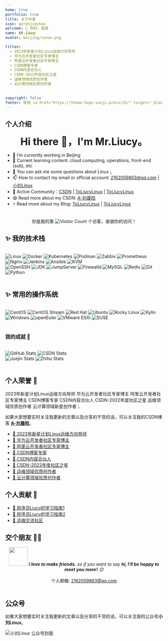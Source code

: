 ```yaml
---
home: true
portfolio: true
title: 关于作者
icon: gerenjieshao
welcome: 👋 你好，我是
name: 𝑴𝒓.𝑳𝒊𝒖𝒄𝒚
avatar: beijing/conan.png

titles:
  - 2023年新星计划Linux运维方向导师
  - 华为云开发者社区专家博主
  - 阿里云开发者社区专家博主
  - CSDN博客专家
  - CSDN内容合伙人
  - CSDN-2022年度社区之星
  - 运维领域优质创作者
  - 云计算领域优质创作者
   
 
copyright: false
footer: 使用 <a href="https://theme-hope.vuejs.press/zh/" target="_blank">VuePress Theme Hope</a> 主题 | MIT 协议, 版权所有 © 2023-present Liucy | <img src="https://lcy-blog.oss-cn-beijing.aliyuncs.com/blog/202312142253822.png" height="15" width="15"/> <a href="http://beian.miit.gov.cn/" target="_blank">京ICP备2023037493号-1</a>
---
```


## 个人介绍
<center style="font-size: 2rem; font-weight: bold;"> Hi there 👋，I'm Mr.Liucy。</center>

- 🔭 I’m currently working in Beijing
- 🌱 Current learning content: cloud computing, operations, front-end (sub), etc
- 💬 You can ask me some questions about Linux 。
- 📫 How to contact my email or official account: 2162059863@qq.com | [小刘Linux](person.html#公众号)
- 🍉 Active Community：[CSDN](https://blog.csdn.net/liu_chen_yang?type=blog) | [ToLiucyLinux](https://liuchenyang.top) | [ToLiucyLinux](https://liuchenyang0703.github.io/ToLiucyLinux/) 
- 😄 Read more about my CSDN: [A-刘晨阳](https://blog.csdn.net/liu_chen_yang?type=blog)
- ⚡ Read more about my Blog: [ToLiucyLinux](https://liuchenyang.top) |  [ToLiucyLinux](https://liuchenyang0703.github.io/ToLiucyLinux/) 
<br>

<div style="text-align: center;">
    你是我的第 <img src="https://profile-counter.glitch.me/wisdom-zhe/count.svg" alt="Visitor Count"> 个访客，谢谢你的访问！
</div>

## ✨ 我的技术栈   
<br>

<div class="badge-container">
    <img src="https://img.shields.io/badge/-Linux-000000?style=flat-square&logo=Linux&logoColor=fff" alt="Linux"> 
    <img src="https://img.shields.io/badge/-Docker-2496ED?style=flat-square&logo=Docker&logoColor=fff" alt="Docker"> 
    <img src="https://img.shields.io/badge/-Kubernetes-326CE5?style=flat-square&logo=Kubernetes&logoColor=fff" alt="Kubernetes"> 
    <img src="https://img.shields.io/badge/-Podman-892CA0?style=flat-square&logo=Podman&logoColor=fff" alt="Podman"> 
    <img src="https://img.shields.io/badge/-Zabbix-DC382D?style=flat-square&logo=zabbix&logoColor=fff" alt="Zabbix"> 
    <img src="https://img.shields.io/badge/-Prometheus-E6522C?style=flat-square&logo=Prometheus&logoColor=fff" alt="Prometheus"> 
    <img src="https://img.shields.io/badge/-Nginx-009639?style=flat-square&logo=Nginx&logoColor=fff" alt="Nginx"> 
    <img src="https://img.shields.io/badge/-Jenkins-D24939?style=flat-square&logo=Jenkins&logoColor=fff" alt="Jenkins"> 
    <img src="https://img.shields.io/badge/-Ansible-000000?style=flat-square&logo=Ansible&logoColor=fff" alt="Ansible"> 
    <img src="https://img.shields.io/badge/-KVM-FF6600?style=flat-square&logo=KVM&logoColor=fff" alt="KVM"> <br>
    <img src="https://img.shields.io/badge/-OpenSSH-333?style=flat-square&logo=OpenSSH&logoColor=fff" alt="OpenSSH"> 
    <img src="https://img.shields.io/badge/-JDK-5382A1?style=flat-square&logo=Java&logoColor=fff" alt="JDK"> 
    <img src="https://img.shields.io/badge/-JumpServer-007ACC?style=flat-square&logo=JumpServer&logoColor=fff" alt="JumpServer"> 
    <img src="https://img.shields.io/badge/-Firewalld-FE7C00?style=flat-square&logo=Firewalld&logoColor=fff" alt="Firewalld"> 
    <img src="https://img.shields.io/badge/-MySQL-4479A1?style=flat-square&logo=MySQL&logoColor=fff" alt="MySQL"> 
    <img src="https://img.shields.io/badge/-Redis-DC382D?style=flat-square&logo=Redis&logoColor=fff" alt="Redis"> 
    <img src="https://img.shields.io/badge/-Git-E84E31?style=flat-square&logo=Git&logoColor=fff" alt="Git"> 
    <img src="https://img.shields.io/badge/-Python-3e74a2?style=flat-square&logo=Python&logoColor=fff" alt="Python"> 
</div>
<br>

## ✨ 常用的操作系统  

<br>
<div class="badge-container">
    <img src="https://img.shields.io/badge/-CentOS-262577?style=flat-square&logo=CentOS&logoColor=fff" alt="CentOS"> 
    <img src="https://img.shields.io/badge/-CentOS_Stream-262577?style=flat-square&logo=CentOS&logoColor=fff" alt="CentOS Stream"> 
    <img src="https://img.shields.io/badge/-Red%20Hat-EE0000?style=flat-square&logo=RedHat&logoColor=fff" alt="Red Hat"> 
    <img src="https://img.shields.io/badge/-Ubuntu-E95420?style=flat-square&logo=Ubuntu&logoColor=fff" alt="Ubuntu"> 
    <img src="https://img.shields.io/badge/-Rocky%20Linux-10B981?style=flat-square&logo=Rocky%20Linux&logoColor=fff" alt="Rocky Linux"> 
    <img src="https://img.shields.io/badge/-Kylin-FF0000?style=flat-square&logoColor=fff" alt="Kylin"> 
    <img src="https://img.shields.io/badge/-Windows-0078D6?style=flat-square&logo=Windows&logoColor=fff" alt="Windows"> 
    <img src="https://img.shields.io/badge/-openEuler-0033A0?style=flat-square&logo=openEuler&logoColor=fff" alt="openEuler"> 
    <img src="https://img.shields.io/badge/-VMware%20ESXi-607078?style=flat-square&logo=VMware&logoColor=fff" alt="VMware ESXi"> 
    <img src="https://img.shields.io/badge/-SUSE-0C722F?style=flat-square&logo=SUSE&logoColor=fff" alt="SUSE"> 
</div>

<br>

### 我的成就 🏅

<br>

<div class="badge-container">
      <img src="https://stats.justsong.cn/api/github?username=liuchenyang0703&theme=dark" alt="GitHub Stats">
      <img src="https://stats.justsong.cn/api/csdn?id=liu_chen_yang&theme=dark" alt="CSDN Stats"><br>
      <img src="https://stats.justsong.cn/api/juejin?id=1522190805637534&theme=dark" alt="Juejin Stats">
      <img src="https://stats.justsong.cn/api/zhihu?id=liu_chen_yang&theme=dark" alt="Zhihu Stats">

</div>

<br>


## 个人荣誉 🏅

2023年新星计划Linux运维方向导师 华为云开发者社区专家博主 阿里云开发者社区专家博主 CSDN博客专家 CSDN内容合伙人 CSDN-2022年度社区之星 运维领域优质创作者 云计算领域新星创作者；

如果大家想要实时关注我更新的文章以及分享的干货的话，可以关注我的CSDN博客 [**A-刘晨阳**](https://blog.csdn.net/liu_chen_yang?type=blog)。

* [🏅 2023年新星计划Linux运维方向导师](https://blog.csdn.net/liu_chen_yang?type=blog)
* [🏅 华为云开发者社区专家博主](https://bbs.huaweicloud.com/community/usersnew/id_1661843828089234)
* [🏅 阿里云开发者社区专家博主](https://developer.aliyun.com/profile/7yu26jk3lfqxg)
* [🏅 CSDN博客专家](https://blog.csdn.net/liu_chen_yang?type=blog)
* [🏅 CSDN内容合伙人](https://blog.csdn.net/liu_chen_yang?type=blog)
* [🏅 CSDN-2022年度社区之星](https://bbs.csdn.net/forums/lcy?spm=1001.2014.3001.6682)
* [🏅 运维领域优质创作者](https://blog.csdn.net/liu_chen_yang?type=blog)
* [🏅 云计算领域优质创作者](https://blog.csdn.net/liu_chen_yang?type=blog)
<!-- * []() -->

## 个人贡献 🏅
* [🏅 程序员Liucy的学习指南1](http://liuchenyang.top)
* [🏅 程序员Liucy的学习指南2](https://liuchenyang0703.github.io/ToLiucyLinux/)
* [🐋 运维交流社区](https://bbs.csdn.net/forums/lcy)

## 交个朋友 👬🏻

<center><img src="https://media.giphy.com/media/LnQjpWaON8nhr21vNW/giphy.gif" width="60"> <em><b>I love to make friends.</b> so if you want to say <b>hi, I'll be happy to meet you more!</b> 😊</em></center>

<br>
<div style="text-align: center;">
个人邮箱:
    <a href="mailto:2162059863@qq.com">
        2162059863@qq.com
    </a>
</div>
<br>

## 公众号


如果大家想要实时关注我更新的文章以及分享的干货的话，可以关注我的公众号**小刘Linux**。


![小刘Linux 公众号封面](https://lcy-blog.oss-cn-beijing.aliyuncs.com/blog/202312142008812.png)
